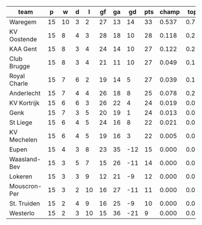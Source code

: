 |     team     | p  | w  | d | l  | gf | ga | gd  | pts | champ | top2  | top3  | top4  |  5-7  | bot4  | bot3  | bot2  |
|--------------|----|----|---|----|----|----|-----|-----|-------|-------|-------|-------|-------|-------|-------|-------|
| Waregem      | 15 | 10 | 3 |  2 | 27 | 13 |  14 |  33 | 0.537 | 0.740 | 0.849 | 0.912 | 0.076 | 0.000 | 0.000 | 0.000|
| KV Oostende  | 15 |  8 | 4 |  3 | 28 | 18 |  10 |  28 | 0.118 | 0.288 | 0.444 | 0.584 | 0.286 | 0.000 | 0.000 | 0.000|
| KAA Gent     | 15 |  8 | 3 |  4 | 24 | 14 |  10 |  27 | 0.122 | 0.297 | 0.454 | 0.598 | 0.289 | 0.000 | 0.000 | 0.000|
| Club Brugge  | 15 |  8 | 3 |  4 | 21 | 11 |  10 |  27 | 0.049 | 0.140 | 0.258 | 0.382 | 0.371 | 0.000 | 0.000 | 0.000|
| Royal Charle | 15 |  7 | 6 |  2 | 19 | 14 |   5 |  27 | 0.039 | 0.125 | 0.232 | 0.350 | 0.374 | 0.000 | 0.000 | 0.000|
| Anderlecht   | 15 |  7 | 4 |  4 | 26 | 18 |   8 |  25 | 0.078 | 0.217 | 0.358 | 0.491 | 0.331 | 0.001 | 0.000 | 0.000|
| KV Kortrijk  | 15 |  6 | 6 |  3 | 26 | 22 |   4 |  24 | 0.019 | 0.063 | 0.132 | 0.218 | 0.343 | 0.002 | 0.000 | 0.000|
| Genk         | 15 |  7 | 3 |  5 | 20 | 19 |   1 |  24 | 0.013 | 0.045 | 0.096 | 0.164 | 0.323 | 0.004 | 0.001 | 0.000|
| St Liege     | 15 |  6 | 4 |  5 | 24 | 16 |   8 |  22 | 0.021 | 0.068 | 0.134 | 0.220 | 0.355 | 0.002 | 0.000 | 0.000|
| KV Mechelen  | 15 |  6 | 4 |  5 | 19 | 16 |   3 |  22 | 0.005 | 0.018 | 0.043 | 0.081 | 0.238 | 0.011 | 0.003 | 0.001|
| Eupen        | 15 |  4 | 3 |  8 | 23 | 35 | -12 |  15 | 0.000 | 0.000 | 0.000 | 0.000 | 0.008 | 0.400 | 0.225 | 0.109|
| Waasland-Bev | 15 |  3 | 5 |  7 | 15 | 26 | -11 |  14 | 0.000 | 0.000 | 0.000 | 0.000 | 0.003 | 0.536 | 0.344 | 0.179|
| Lokeren      | 15 |  3 | 3 |  9 | 12 | 21 |  -9 |  12 | 0.000 | 0.000 | 0.000 | 0.000 | 0.002 | 0.594 | 0.393 | 0.219|
| Mouscron-Per | 15 |  3 | 2 | 10 | 16 | 27 | -11 |  11 | 0.000 | 0.000 | 0.000 | 0.000 | 0.001 | 0.748 | 0.572 | 0.367|
| St. Truiden  | 15 |  2 | 4 |  9 | 16 | 25 |  -9 |  10 | 0.000 | 0.000 | 0.000 | 0.000 | 0.001 | 0.769 | 0.601 | 0.395|
| Westerlo     | 15 |  2 | 3 | 10 | 15 | 36 | -21 |   9 | 0.000 | 0.000 | 0.000 | 0.000 | 0.000 | 0.933 | 0.860 | 0.730|

